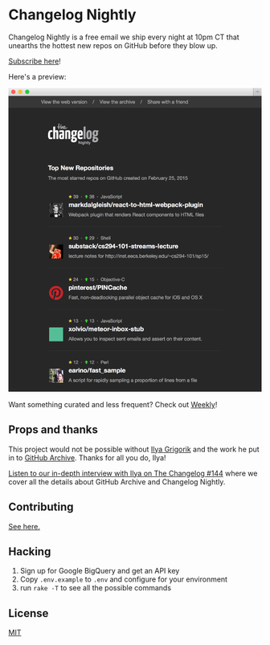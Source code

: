 # Changelog Nightly

Changelog Nightly is a free email we ship every night at 10pm CT that unearths the hottest new repos on GitHub before they blow up.

[Subscribe here][nightly]!

Here's a preview:

![changelog-nightly](images/changelog-nightly-feb25.png)

Want something curated and less frequent? Check out [Weekly][weekly]!

## Props and thanks

This project would not be possible without [Ilya Grigorik][igvita] and the work he put in to [GitHub Archive][gh-archive]. Thanks for all you do, Ilya!

[Listen to our in-depth interview with Ilya on The Changelog #144][144] where we cover all the details about GitHub Archive and Changelog Nightly.

## Contributing

[See here.][contributing]

## Hacking

1. Sign up for Google BigQuery and get an API key
2. Copy `.env.example` to `.env` and configure for your environment
3. run `rake -T` to see all the possible commands

## License

[MIT][license]

[nightly]: http://thechangelog.com/nightly
[weekly]: http://thechangelog.com/weekly
[igvita]: http://igvita.com
[gh-archive]: https://www.githubarchive.org
[144]: http://thechangelog.com/144
[contributing]: https://github.com/thechangelog/nightly/blob/master/CONTRIBUTING.md
[license]: https://github.com/thechangelog/nightly/blob/master/LICENSE
